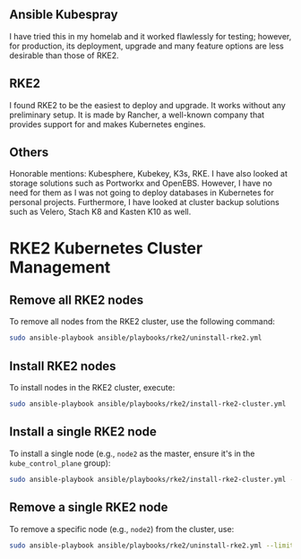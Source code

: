 ## Ansible Kubespray

I have tried this in my homelab and it worked flawlessly for testing; however, for production, its deployment, upgrade and many feature options are less desirable than those of RKE2.

## RKE2

I found RKE2 to be the easiest to deploy and upgrade. It works without any preliminary setup. It is made by Rancher, a well-known company that provides support for and makes Kubernetes engines.

## Others

Honorable mentions: Kubesphere, Kubekey, K3s, RKE. I have also looked at storage solutions such as Portworkx and OpenEBS. However, I have no need for them as I was not going to deploy databases in Kubernetes for personal projects. Furthermore, I have looked at cluster backup solutions such as Velero, Stach K8 and Kasten K10 as well.

# RKE2 Kubernetes Cluster Management

## Remove all RKE2 nodes

To remove all nodes from the RKE2 cluster, use the following command:

```bash
sudo ansible-playbook ansible/playbooks/rke2/uninstall-rke2.yml
```

## Install RKE2 nodes

To install nodes in the RKE2 cluster, execute:

```bash
sudo ansible-playbook ansible/playbooks/rke2/install-rke2-cluster.yml
```

## Install a single RKE2 node

To install a single node (e.g., `node2` as the master, ensure it's in the `kube_control_plane` group):

```bash
sudo ansible-playbook ansible/playbooks/rke2/install-rke2-cluster.yml --limit node2
```

## Remove a single RKE2 node

To remove a specific node (e.g., `node2`) from the cluster, use:

```bash
sudo ansible-playbook ansible/playbooks/rke2/uninstall-rke2.yml --limit node2
```
